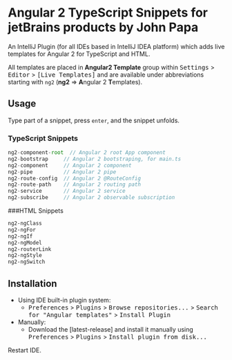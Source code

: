 # Angular 2 TypeScript Snippets for jetBrains products by John Papa

An IntelliJ Plugin (for all IDEs based in IntelliJ IDEA platform) which adds live templates for Angular 2 for TypeScript and HTML.

All templates are placed in 
**Angular2 Template** group within <kbd>Settings</kbd> > <kbd>Editor</kbd> > 
<kbd>[Live Templates]</kbd> and are available under abbreviations
starting with `ng2` (**ng2** => **A**ngular 2 **T**emplates). 

## Usage
Type part of a snippet, press `enter`, and the snippet unfolds.

### TypeScript Snippets
```typescript
ng2-component-root  // Angular 2 root App component
ng2-bootstrap     // Angular 2 bootstraping, for main.ts
ng2-component     // Angular 2 component
ng2-pipe          // Angular 2 pipe
ng2-route-config  // Angular 2 @RouteConfig
ng2-route-path    // Angular 2 routing path
ng2-service       // Angular 2 service
ng2-subscribe     // Angular 2 observable subscription
```

###HTML Snippets
```html
ng2-ngClass
ng2-ngFor
ng2-ngIf
ng2-ngModel
ng2-routerLink
ng2-ngStyle
ng2-ngSwitch
```

Installation
------------

- Using IDE built-in plugin system:
  - <kbd>Preferences</kbd> > <kbd>Plugins</kbd> > <kbd>Browse repositories...</kbd> > <kbd>Search for "Angular templates"</kbd> > <kbd>Install Plugin</kbd>
- Manually:
  - Download the [latest-release] and install it manually using <kbd>Preferences</kbd> > <kbd>Plugins</kbd> > <kbd>Install plugin from disk...</kbd>
  
Restart IDE.



